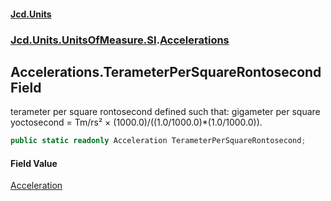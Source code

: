#### [Jcd.Units](index.md 'index')

### [Jcd.Units.UnitsOfMeasure.SI](Jcd.Units.UnitsOfMeasure.SI.md 'Jcd.Units.UnitsOfMeasure.SI').[Accelerations](Accelerations.md 'Jcd.Units.UnitsOfMeasure.SI.Accelerations')

## Accelerations.TerameterPerSquareRontosecond Field

terameter per square rontosecond defined such that: gigameter per square yoctosecond = Tm/rs² ×
(1000.0)/((1.0/1000.0)*(1.0/1000.0)).

```csharp
public static readonly Acceleration TerameterPerSquareRontosecond;
```

#### Field Value

[Acceleration](Acceleration.md 'Jcd.Units.UnitTypes.Acceleration')